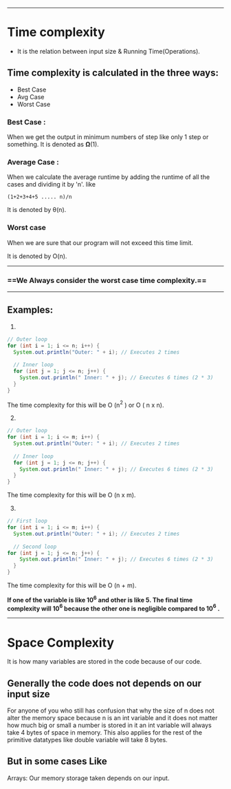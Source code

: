 
---

# Time complexity 

- It is the relation between input size & Running Time(Operations).

## Time complexity is calculated in the three ways:

- Best Case
- Avg Case
- Worst Case

### Best Case :

When we get the output in minimum numbers of step like only 1 step or something.
It is denoted as **Ω**(1).

### Average Case :

When we calculate the average runtime by adding the runtime of all the cases and dividing it by 'n'.
like 

~~~
(1+2+3+4+5 ..... n)/n
~~~

It is denoted by θ(n).

### Worst case

When we are sure that our program will not exceed this time limit.

It is denoted by O(n).

---

### ==We Always consider the worst case time complexity.==

----

## Examples:

1)

```java
// Outer loop
for (int i = 1; i <= n; i++) {
  System.out.println("Outer: " + i); // Executes 2 times
  
  // Inner loop
  for (int j = 1; j <= n; j++) {
    System.out.println(" Inner: " + j); // Executes 6 times (2 * 3)
  }
} 
```

The time complexity for this will be O (n$^2$ ) or O ( n x n).

2)

```java
// Outer loop
for (int i = 1; i <= m; i++) {
  System.out.println("Outer: " + i); // Executes 2 times
  
  // Inner loop
  for (int j = 1; j <= n; j++) {
    System.out.println(" Inner: " + j); // Executes 6 times (2 * 3)
  }
} 

```

The time complexity for this will be O (n x m).

3)

```java
// First loop
for (int i = 1; i <= m; i++) {
  System.out.println("Outer: " + i); // Executes 2 times
  
  // Second loop
for (int j = 1; j <= n; j++) {
    System.out.println(" Inner: " + j); // Executes 6 times (2 * 3)
  }
} 
```

The time complexity for this will be O (n + m).

**If one of the variable is like 10$^6$ and other is like 5. The final time complexity will 10$^6$ because the other one is negligible compared to 10$^6$ .**

---
# Space Complexity

It is how many variables are stored in the code because of our code.

## Generally the code does not depends on our input size 

For anyone of you who still has confusion that why the size of n does not alter the memory space because n is an int variable and it does not matter how much big or small a number is stored in it an int variable will always take 4 bytes of space in memory. This also applies for the rest of the primitive datatypes like double variable will take 8 bytes.

## But in some cases Like

Arrays: Our memory storage taken depends on our input.
